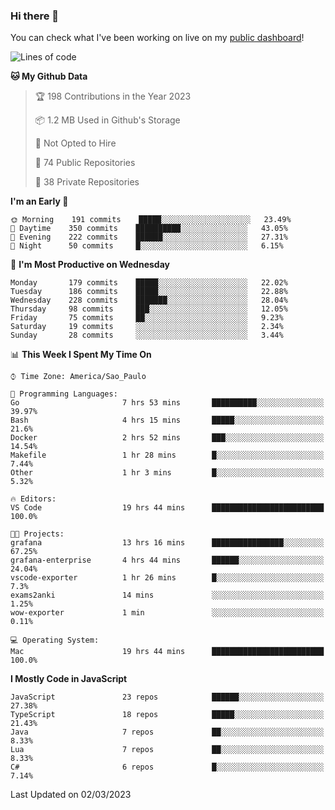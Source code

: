 ### Hi there 👋

<!--
**guicaulada/guicaulada** is a ✨ _special_ ✨ repository because its `README.md` (this file) appears on your GitHub profile.

Here are some ideas to get you started:

- 🔭 I’m currently working on ...
- 🌱 I’m currently learning ...
- 👯 I’m looking to collaborate on ...
- 🤔 I’m looking for help with ...
- 💬 Ask me about ...
- 📫 How to reach me: ...
- 😄 Pronouns: ...
- ⚡ Fun fact: ...
-->

You can check what I've been working on live on my [public dashboard](https://guicaulada.grafana.net/public-dashboards/7b7f644500ec4e6cb5d7a4e7b5ed0dab)!

<!--START_SECTION:waka-->
![Lines of code](https://img.shields.io/badge/From%20Hello%20World%20I%27ve%20Written-2.6%20million%20lines%20of%20code-blue)

**🐱 My Github Data** 

> 🏆 198 Contributions in the Year 2023
 > 
> 📦 1.2 MB Used in Github's Storage 
 > 
> 🚫 Not Opted to Hire
 > 
> 📜 74 Public Repositories 
 > 
> 🔑 38 Private Repositories  
 > 
**I'm an Early 🐤** 

```text
🌞 Morning    191 commits    █████░░░░░░░░░░░░░░░░░░░░   23.49% 
🌆 Daytime    350 commits    ██████████░░░░░░░░░░░░░░░   43.05% 
🌃 Evening    222 commits    ██████░░░░░░░░░░░░░░░░░░░   27.31% 
🌙 Night      50 commits     █░░░░░░░░░░░░░░░░░░░░░░░░   6.15%

```
📅 **I'm Most Productive on Wednesday** 

```text
Monday       179 commits    █████░░░░░░░░░░░░░░░░░░░░   22.02% 
Tuesday      186 commits    █████░░░░░░░░░░░░░░░░░░░░   22.88% 
Wednesday    228 commits    ███████░░░░░░░░░░░░░░░░░░   28.04% 
Thursday     98 commits     ███░░░░░░░░░░░░░░░░░░░░░░   12.05% 
Friday       75 commits     ██░░░░░░░░░░░░░░░░░░░░░░░   9.23% 
Saturday     19 commits     ░░░░░░░░░░░░░░░░░░░░░░░░░   2.34% 
Sunday       28 commits     ░░░░░░░░░░░░░░░░░░░░░░░░░   3.44%

```


📊 **This Week I Spent My Time On** 

```text
⌚︎ Time Zone: America/Sao_Paulo

💬 Programming Languages: 
Go                       7 hrs 53 mins       ██████████░░░░░░░░░░░░░░░   39.97% 
Bash                     4 hrs 15 mins       █████░░░░░░░░░░░░░░░░░░░░   21.6% 
Docker                   2 hrs 52 mins       ███░░░░░░░░░░░░░░░░░░░░░░   14.54% 
Makefile                 1 hr 28 mins        █░░░░░░░░░░░░░░░░░░░░░░░░   7.44% 
Other                    1 hr 3 mins         █░░░░░░░░░░░░░░░░░░░░░░░░   5.32%

🔥 Editors: 
VS Code                  19 hrs 44 mins      █████████████████████████   100.0%

🐱‍💻 Projects: 
grafana                  13 hrs 16 mins      ████████████████░░░░░░░░░   67.25% 
grafana-enterprise       4 hrs 44 mins       ██████░░░░░░░░░░░░░░░░░░░   24.04% 
vscode-exporter          1 hr 26 mins        █░░░░░░░░░░░░░░░░░░░░░░░░   7.3% 
exams2anki               14 mins             ░░░░░░░░░░░░░░░░░░░░░░░░░   1.25% 
wow-exporter             1 min               ░░░░░░░░░░░░░░░░░░░░░░░░░   0.11%

💻 Operating System: 
Mac                      19 hrs 44 mins      █████████████████████████   100.0%

```

**I Mostly Code in JavaScript** 

```text
JavaScript               23 repos            ██████░░░░░░░░░░░░░░░░░░░   27.38% 
TypeScript               18 repos            █████░░░░░░░░░░░░░░░░░░░░   21.43% 
Java                     7 repos             ██░░░░░░░░░░░░░░░░░░░░░░░   8.33% 
Lua                      7 repos             ██░░░░░░░░░░░░░░░░░░░░░░░   8.33% 
C#                       6 repos             █░░░░░░░░░░░░░░░░░░░░░░░░   7.14%

```



 Last Updated on 02/03/2023
<!--END_SECTION:waka-->
